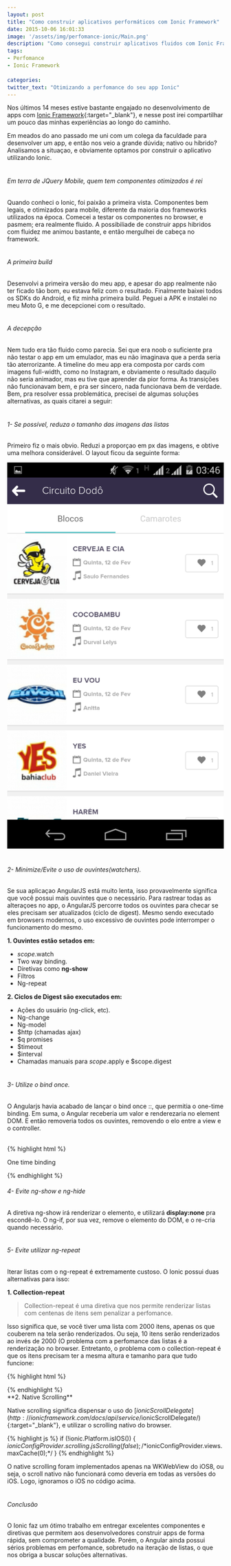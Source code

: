 ```yaml
---
layout: post
title: "Como construir aplicativos performáticos com Ionic Framework"
date: 2015-10-06 16:01:33
image: '/assets/img/perfomance-ionic/Main.png'
description: "Como consegui construir aplicativos fluidos com Ionic Framework"
tags:
- Perfomance
- Ionic Framework

categories:
twitter_text: "Otimizando a perfomance do seu app Ionic"
---
```


Nos últimos 14 meses estive bastante engajado no desenvolvimento de apps com [Ionic Framework](http://www.ionicframework.com){:target="_blank"}, e nesse post irei compartilhar um pouco das minhas experiências ao longo do caminho.
<br>

Em meados do ano passado me uni com um colega da faculdade para desenvolver um app, e então nos veio a grande dúvida; nativo ou híbrido? Analisamos a situaçao, e obviamente optamos por construir o aplicativo utilizando Ionic.
<br><br>

###### Em terra de JQuery Mobile, quem tem componentes otimizados é rei
Quando conheci o Ionic, foi paixão a primeira vista. Componentes bem legais, e otimizados para mobile, diferente da maioria dos frameworks utilizados na época. Comecei a testar os componentes no browser, e pasmem; era realmente fluido. A possibiliade de construir apps hibridos com fluidez me animou bastante, e então mergulhei de cabeça no framework.
<br><br>

###### A primeira build
Desenvolvi a primeira versão do meu app, e apesar do app realmente não ter ficado tão bom, eu estava feliz com o resultado. Finalmente baixei todos os SDKs do Android, e fiz minha primeira build. Peguei a APK e instalei no meu Moto G, e me decepcionei com o resultado. 
<br><br>

###### A decepção
Nem tudo era tão fluido como parecia. Sei que era noob o suficiente pra não testar o app em um emulador, mas eu não imaginava que a perda seria tão aterrorizante. A timeline do meu app era composta por cards com imagens full-width, como no Instagram, e obviamente o resultado daquilo não seria animador, mas eu tive que aprender da pior forma. As transições não funcionavam bem, e pra ser sincero, nada funcionava bem de verdade. Bem, pra resolver essa problemática, precisei de algumas soluções alternativas, as quais citarei a seguir:
<br><br>

###### 1- Se possível, reduza o tamanho das imagens das listas
Primeiro fiz o mais obvio. Reduzi a proporçao em px das imagens, e obtive uma melhora considerável. O layout ficou da seguinte forma:

![Layout do App](/assets/img/perfomance-ionic/app.png)
<br><br>

###### 2- Minimize/Evite o uso de ouvintes(watchers).
Se sua aplicaçao AngularJS está muito lenta, isso provavelmente significa que você possui mais ouvintes que o necessário. Para rastrear todas as alteraçoes no app, o AngularJS percorre todos os ouvintes para checar se eles precisam ser atualizados (ciclo de digest). Mesmo sendo executado em browsers modernos, o uso excessivo de ouvintes pode interromper o funcionamento do mesmo.
<br>

**1. Ouvintes estão setados em:**
 
- $scope.$watch
- Two way binding.
- Diretivas como **ng-show**
- Filtros
- Ng-repeat

**2. Ciclos de Digest são executados em:**

- Ações do usuário (ng-click, etc).
- Ng-change
- Ng-model
- $http (chamadas ajax)
- $q promises
- $timeout
- $interval
- Chamadas manuais para $scope.$apply e $scope.digest
<br><br>


###### 3- Utilize o bind once.
O Angularjs havia acabado de lançar o bind once ::, que permitia o one-time binding. Em suma, o Angular receberia um valor e renderezaria no element DOM. E então removeria todos os ouvintes, removendo o elo entre a view e o controller. 
<br><br>

{% highlight html %}
<!-- BIND ONCE -->
<p ng-bind="::name" >One time binding</p>
  
<!-- TWO WAY BINDING -->
<p ng-bind="name"></p>
{% endhighlight %}
<br>

###### 4- Evite ng-show e ng-hide
A diretiva ng-show irá renderizar o elemento, e utilizará **display:none** pra escondê-lo. O ng-if, por sua vez, remove o elemento do DOM, e o re-cria quando necessário.
<br><br>

###### 5- Evite utilizar ng-repeat
Iterar listas com o ng-repeat é extremamente custoso. O Ionic possui duas alternativas para isso:

**1. Collection-repeat**

> Collection-repeat é uma diretiva que nos permite renderizar listas com centenas de itens sem penalizar a perfomance.

Isso significa que, se você tiver uma lista com 2000 itens, apenas os que couberem na tela serão renderizados. Ou seja, 10 itens serão renderizados ao invés de 2000 (O problema com a perfomance das listas é a renderização no browser. Entretanto, o problema com o collection-repeat é que os itens precisam ter a mesma altura e tamanho para que tudo funcione:

{% highlight html %}
<div class="contact-list">
  <div ng-repeat="person in contacts | filter:{name: searchModel.name}"
     class="item item-icon-right"
     ng-class="{'selected': option.active}"
     ng-click="showDetails(person)">
      <span ng-bind="::person.name"></span>
  </div>
</div>
{% endhighlight %}
<br>
**2. Native Scrolling**

Native scrolling significa dispensar o uso do [$ionicScrollDelegate](http://ionicframework.com/docs/api/service/$ionicScrollDelegate/){:target="_blank"}, e utilizar o scrolling nativo do browser. 

{% highlight js %}
if (!ionic.Platform.isIOS()) {
    $ionicConfigProvider.scrolling.jsScrolling(false);
    /*$ionicConfigProvider.views.maxCache(0);*/
}
{% endhighlight %}

O native scrolling foram implementados apenas na WKWebView do iOS8, ou seja, o scroll nativo não funcionará como deveria em todas as versões do iOS. Logo, ignoramos o iOS no código acima.
<br><br>

###### Conclusão
O Ionic faz um ótimo trabalho em entregar excelentes componentes e diretivas que permitem aos desenvolvedores construir apps de forma rápida, sem comprometer a qualidade. Porém, o Angular ainda possui sérios problemas em perfomance, sobretudo na iteração de listas, o que nos obriga a buscar soluções alternativas.

